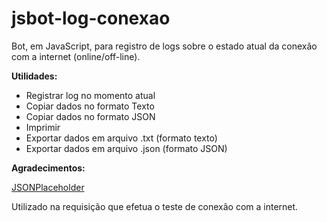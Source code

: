 # jsbot-log-conexao
Bot, em JavaScript, para registro de logs sobre o estado atual da conexão com a internet (online/off-line).

**Utilidades:**
- Registrar log no momento atual
- Copiar dados no formato Texto
- Copiar dados no formato JSON
- Imprimir
- Exportar dados em arquivo .txt (formato texto)
- Exportar dados em arquivo .json (formato JSON)

**Agradecimentos:**

[JSONPlaceholder](https://jsonplaceholder.typicode.com/) 

Utilizado na requisição que efetua o teste de conexão com a internet.
